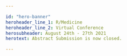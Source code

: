 ```yaml
---

id: "hero-banner"
heroheader_line_1: R/Medicine
heroheader_line_2: Virtual Conference
herosubheader: August 24th - 27th 2021
herotext: Abstract Submission is now closed.

---
```


